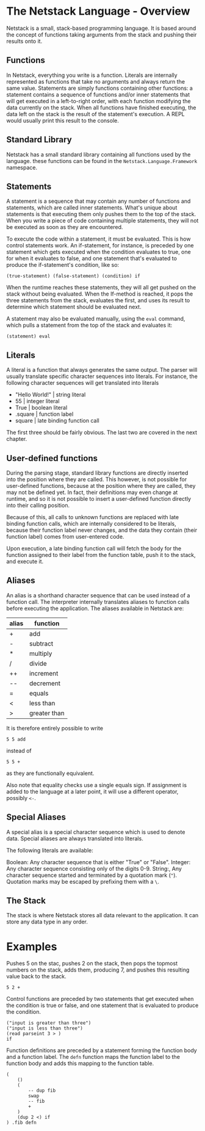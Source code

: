 The Netstack Language - Overview
=============

Netstack is a small, stack-based programming language.
It is based around the concept of functions taking arguments from
the stack and pushing their results onto it.


Functions
-------------
In Netstack, everything you write is a function. Literals are internally 
represented as functions that take no arguments and always return the same value.
Statements are simply functions containing other functions: 
a statement contains a sequence of functions and/or inner statements that 
will get executed in a left-to-right order, with each function modifying the data 
currently on the stack. When all functions have finished executing, 
the data left on the stack is the result of the statement's execution. 
A REPL would usually print this result to the console.


Standard Library
-------------
Netstack has a small standard library containing all functions used by the language.
these functions can be found in the `Netstack.Language.Framework` namespace.

Statements
-------------
A statement is a sequence that may contain any number of functions and
statements, which are called inner statements. What's unique about statements
is that executing them only pushes them to the top of the stack.
When you write a piece of code containing multiple statements, they will not be
executed as soon as they are encountered.

To execute the code within a statement, it must be evaluated. This is how control
statements work. An if-statement, for instance, is preceded by one statement
which gets executed when the condition evaluates to true, one for when it evaluates
to false, and one statement that's evaluated to produce the if-statement's condition,
like so:

	(true-statement) (false-statement) (condition) if

When the runtime reaches these statements, they will all get pushed on the stack
without being evaluated. When the If-method is reached, it pops the three statements
from the stack, evaluates the first, and uses its result to determine which statement
should be evaluated next.

A statement may also be evaluated manually, using the `eval` command, which 
pulls a statement from the top of the stack and evaluates it:
	
	(statement) eval

Literals
-------------
A literal is a function that always generates the same output. The parser will 
usually translate specific character sequences into literals.
For instance, the following character sequences will get translated into literals

- "Hello World!"	| string literal
- 55				| integer literal
- True				| boolean literal
- .square			| function label
- square			| late binding function call

The first three should be fairly obvious. 
The last two are covered in the next chapter.


User-defined functions
-------------
During the parsing stage, standard library functions are directly inserted into the
position where they are called.
This however, is not possible for user-defined functions, because at the position
where they are called, they may not be defined yet. In fact, their definitions
may even change at runtime, and so it is not possible to insert a user-defined 
function directly into their calling position.

Because of this, all calls to unknown functions are replaced with 
late binding function calls, which are internally considered to be literals,
because their function label never changes, and the data they contain
(their function label) comes from user-entered code.

Upon execution, a late binding function call will fetch the body for the function
assigned to their label from the function table, push it to the stack, and execute it.


Aliases
-------------
An alias is a shorthand character sequence that can be used instead of a 
function call. The interpreter internally translates aliases to function
calls before executing the application. The aliases available in Netstack are:

alias|function
-----|--------
+  | add
-  | subtract
*  | multiply
/  | divide
++ | increment
-- | decrement
=  | equals
<  | less than
>  | greater than

It is therefore entirely possible to write

	5 5 add

instead of

	5 5 +

as they are functionally equivalent.

Also note that equality checks use a single equals sign.
If assignment is added to the language at a later point,
it will use a different operator, possibly `<-`.


Special Aliases
-------------
A special alias is a special character sequence which
is used to denote data. Special aliases are always translated into literals.

The following literals are available:

Boolean:
	Any character sequence that is either "True" or "False".
Integer:
	Any character sequence consisting only of the digits 0-9.
String:,
	Any character sequence started and terminated by a quotation mark (`"`).
	Quotation marks may be escaped by prefixing them with a `\`.



The Stack
-------------
The stack is where Netstack stores all data relevant to the application.
It can store any data type in any order.

Examples
=============

Pushes 5 on the stac, pushes 2 on the stack, then pops the topmost numbers
on the stack, adds them, producing 7, and pushes this resulting value 
back to the stack.

    5 2 +

Control functions are preceded by two statements that get executed when
the condition is true or false, and one statement that is evaluated to 
produce the condition.

	("input is greater than three")
	("input is less than three")
	(read parseint 3 > )
	if

Function definitions are preceded by a statement forming the function body
and a function label. The `defn` function maps the function label to the
function body and adds this mapping to the function table.

	(
		()
		(
			-- dup fib 
			swap 
			-- fib 
			+
		)
		(dup 2 <) if
	) .fib defn
